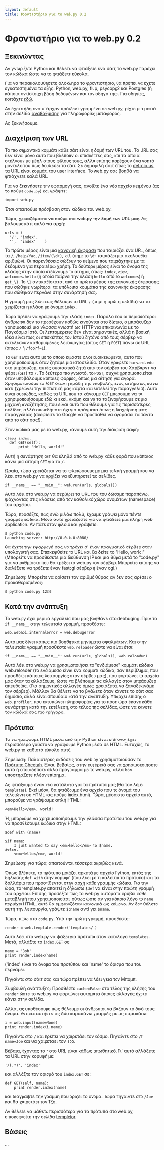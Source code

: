```yaml
---
layout: default
title: Φροντιστήριο για το web.py 0.2
---
```


# Φροντιστήριο για το web.py 0.2

## Ξεκινώντας

Αν γνωρίζετε Python και θέλετε να φτιάξετε ένα σάιτ, το web.py παρέχει τον κώδικα ώστε να το φτιάξετε εύκολα.

Για να παρακολουθήσετε ολόκληρο το φροντιστήριο, θα πρέπει να έχετε εγκατεστημένα τα εξής: Python, web.py, flup, psycopg2 και Postgres (ή κάποια αντίστοιχη βάση δεδομένων και τον οδηγό της). Για οδηγίες, κοιτάχτε [εδώ](http://webpy.org/install).

Αν έχετε ήδη ένα υπάρχον πρότζεκτ γραμμένο σε web.py, ρίχτε μια ματιά στην σελίδα [αναβάθμισης](http://webpy.infogami.com/upgrade_to_point2) για πληροφορίες μεταφοράς.

Ας ξεκινήσουμε.

## Διαχείριση των URL

Το πιο σημαντικό κομμάτι κάθε σάιτ είναι η δομή των URL του. Τα URL σας δεν είναι μόνο αυτά που βλέπουν οι επισκέπτες σας, και τα οποία στέλνουν με μέηλ στους φίλους τους, αλλά επίσης παρέχουν ένα νοητό μοντέλο του πως δουλεύει το σάιτ. Σε δημοφιλή σάιτ όπως το [del.icio.us](http://del.icio.us/|del.icio.us), τα URL είναι κομμάτι του user interface. Το web.py σας βοηθά να φτιάχνετε καλά URL.

Για να ξεκινήσετε την εφαρμογή σας, ανοίξτε ένα νέο αρχείο κειμένου (ας το πούμε `code.py`) και γράψτε:

    import web.py

Έτσι αποκτούμε πρόσβαση στον κώδικα του web.py.

Τώρα, χρειαζόμαστε να πούμε στο web.py την δομή των URL μας. Ας βάλουμε κάτι απλό για αρχή:

    urls = (
      '/', 'index',
      '',  'index'    )

Το πρώτο μέρος είναι μια [κανονική έκφραση](http://osteele.com/tools/rework/) που ταιριάζει ένα URL, όπως τα `/`, `/help/faq`, `/item/(\d+)`, κτλ (σημ: το `\d+` ταιριάζει μια ακολουθία αριθμών). Οι παρενθέσεις σώζουν το κείμενο που ταιριάχτηκε με τα δεδομένα για περαιτέρω χρήση. Το δεύτερο μέρος είναι το όνομα της κλάσης στην οποία στέλνουμε το αίτημα, όπως: `index`, `view`, `welcomes.hello` (η οποία παίρνει την κλάση `hello` από το `welcomes`) ή `get_\1`. Το `\1` αντικαθίσταται από το πρώτο μέρος της κανονικής έκφρασης που σώθηκε νωρίτερα· τα υπόλοιπα κομμάτια της κανονικής έκφρασης που σώθηκαν περνάνε στην συνάρτησή σας.

Η γραμμή μας λέει πως θέλουμε το URL `/` (σημ: η πρώτη σελίδα) να το χειρίζεται η κλάση με όνομα `index`.

Τώρα πρέπει να γράψουμε την κλάση `index`. Παρόλο που οι περισσότεροι άνθρωποι δεν το προσέχουν καθώς κινούνται στο δίκτυο, ο μπράουζερ χρησιμοποιεί μια γλώσσα γνωστή ως HTTP για επικοινωνία με το Παγκόσμιο Ιστό. Οι λεπτομέρειες δεν είναι σημαντικές, αλλά η βασική ιδέα είναι πως οι επισκέπτες του Ιστού ζητάνε από τους σέρβερ να εκτελέσουν καθορισμένες λειτουργίες (όπως `GET` ή `POST`) πάνω σε URL (όπως `/` ή `/foo?f=1`).

Το `GET` είναι αυτό με το οποίο είμαστε όλοι εξοικειωμένοι, αυτό που χρησιμοποιούμε όταν ζητάμε μια ιστοσελίδα. Όταν γράφετε `harvard.edu` στο μπράουζερ, αυτός ουσιαστικά ζητά από τον σέρβερ του Χάρβαρντ να φέρει (`GET`) το `/`. Το δεύτερο πιο γνωστό, το `POST`, συχνά χρησιμοποιείται όταν υποβάλουμε κάποιες φόρμες, όπως μια αίτηση για αγορά. Χρησιμοποιούμε το `POST` όταν η πράξη της υποβολής ενός αιτήματος _κάνει κάτι_ (χρεώνει την πιστωτική μας κάρτα και εκτελεί την παραγγελία). Αυτό είναι ουσιώδες, καθώς τα URL που τα κάνουμε `GET` μπορούμε να τα χρησιμοποιήσουμε εδώ κι εκεί, ακόμη και να τα ταξινομήσουμε σε μια μηχανή αναζήτησης, που είναι αυτό που θέλουμε για τις περισσότερες σελίδες, αλλά οπωσδήποτε όχι για πράγματα όπως η διαχείριση μιας παραγγελίας (σκεφτείτε το Google να προσπαθεί να αγοράσει τα πάντα από το σάιτ σας!).

Στον κώδικά μας με το web.py, κάνουμε αυτή την διάκριση σαφή:

    class index:
      def GET(self):
          print "Hello, world!"

Αυτή η συνάρτηση `GET` θα κληθεί από το web.py κάθε φορά που κάποιος κάνει μια αίτηση `GET` για το `/`.

Ωραία, τώρα χρειάζεται να το τελειώσουμε με μια τελική γραμμή που να λέει στο web.py να αρχίζει να εξυπηρετεί τις σελίδες.

    if __name__ == "__main__": web.run(urls, globals())

Αυτό λέει στο web.py να σερβίρει τα URL που του δώσαμε παραπάνω, ψάχνοντας στις κλάσεις από τον καθολικό χώρο ονομάτων (namespace) του αρχείου.

Τώρα, προσέξτε, πως ενώ μιλάω πολύ, έχουμε γράψει μόνο πέντε γραμμές κώδικα. Μόνο αυτό χρειάζεστε για να φτιάξετε μια πλήρη web application. Αν πάτε στον φλοιό και γράψετε:

    $ python code.py
    Launching server: http://0.0.0.0:8080/

θα έχετε την εφαρμογή σας να τρέχει σ' έναν πραγματικό σέρβερ στον υπολογιστή σας. Επισκεφθείτε το URL και θα δείτε το "Hello, world!" (Μπορείτε να προσθέσετε  μια διεύθυνση IP και μια θύρα μετά το "code.py" για να ρυθμίσετε που θα τρέξει το web.py τον σέρβερ. Μπορείτε επίσης να διαλέξετε να τρέξετε έναν fastcgi σέρβερ ή έναν cgi.)

Σημείωση: Μπορείτε να ορίσετε τον αριθμό θύρας αν δεν σας αρέσει ο προκαθορισμένος:

    $ python code.py 1234

## Κατά την ανάπτυξη

Το web.py έχει μερικά εργαλεία που μας βοηθάνε στο debbuging. Πριν το `if __name__` στην τελευταία γραμμή, προσθέστε:

    web.webapi.internalerror = web.debugerror

Αυτό μας δίνει κάπως πιο βοηθητικά μηνύματα σφαλμάτων. Και στην τελευταία γραμμή προσθέστε `web.reloader` ώστε να είναι έτσι:

    if __name__ == "__main__": web.run(urls, globals(), web.reloader)

Αυτό λέει στο web.py να χρησιμοποιήσει το "ενδιάμεσο" κομμάτι κώδικα web.reloader (το ενδιάμεσο είναι ένα κομμάτι κώδικα, σαν περίβλημα, που προσθέτει κάποιες λειτουργίες στον σέρβερ μας), που φορτώνει τα αρχεία μας όταν τα αλλάζουμε, ώστε να βλέπουμε τις αλλαγές στον μπράουζερ απευθείας. (Για σημαντικές αλλαγές όμως, χρειάζεται να ξαναξεκινάμε τον σέρβερ). Μάλλον θα θέλετε να το βγάλετε όταν κάνετε το σάιτ σας δημόσιο, αλλά είναι σπουδαίο κατά την ανάπτυξη. Υπάρχει επίσης ο `web.profiler`, που εκτυπώνει πληροφορίες για το πόση ώρα έκανε κάθε συνάρτηση κατά την εκτέλεση, στο τέλος της σελίδας, ώστε να κάνετε τον κώδικά σας πιο γρήγορο.

## Πρότυπα

Το να γράφουμε HTML μέσα από την Python είναι επίπονο· έχει περισσότερο γούστο να γράφουμε Python μέσα σε HTML. Ευτυχώς, το web.py το καθιστά εύκολο αυτό.

Σημείωση: Παλαιότερες εκδόσεις του web.py χρησιμοποιούσαν τα [Πρότυπα Cheetah](http://www.cheetahtemplate.org/). Είναι, βεβαίως, στην ευχέρειά σας να χρησιμοποιήσετε αυτό ή οποιοδήποτε άλλο πρόγραμμα με το web.py, αλλά δεν υποστηρίζετε πλέον επίσημα.

Ας φτιάξουμε έναν νέο κατάλογο για τα πρότυπά μας (θα τον λέμε `templates`). Εκεί μέσα, θα φτιάξουμε ένα αρχείο που το όνομά του τελειώνει σε HTML (ας πούμε index.html). Τώρα, μέσα στο αρχείο αυτό, μπορούμε να γράψουμε απλή HTML:

    <em>Hello</em>, world!

Ή, μπορούμε να χρησιμοποιήσουμε την γλώσσα προτύπου του web.py για να προσθέσουμε κώδικα στην HTML:

    $def with (name)

    $if name:
        I just wanted to say <em>hello</em> to $name.
    $else:
        <em>Hello</em>, world!

Σημείωση: για τώρα, απαιτούνται τέσσερα ακριβώς κενά.

Όπως βλέπετε, το πρότυπο μοιάζει αρκετά με αρχείο Python, εκτός της δήλωσης `def with` στην κορυφή (που λέει με τι καλείται το πρότυπο) και τα δολλάρια που προστίθενται στην αρχή κάθε γραμμής κώδικα. Για την ώρα, το template.py απαιτεί η δήλωσω `$def` να είναι στην πρώτη γραμμή του αρχείου. Επίσης, προσέξτε πως το web.py αυτόματα κρύβει κάθε μεταβλητή που χρησιμοποιείται, ούτως ώστε αν για κάποιο λόγο το `name` περιέχει HTML, αυτό θα εμφανιζόταν κανονικά ως κείμενο. Αν δεν θέλετε αυτή την λειτουργία, γράψτε `$:name` αντί για `$name`.

Τώρα, πίσω στο `code.py`. Υπό την πρώτη γραμμή, προσθέστε:

    render = web.template.render('templates/')

Αυτό λέει στο web.py να ψάξει για πρότυπα στον κατάλογο `templates`. Μετά, αλλάξτε το `index.GET` σε:

    name = 'Bob'
    print render.index(name)

('index' είναι το όνομα του προτύπου και 'name' το όρισμα που του περνάμε).

Πηγαίντε στο σάιτ σας και τώρα πρέπει να λέει γεια τον Μπομπ.

Συμβουλή ανάπτυξης: Προσθέστε `cache=False` στο τέλος της κλήσης του `render` ώστε το web.py να φορτώνει αυτόματα όποιες αλλαγές έχετε κάνει στην σελίδα.

Αλλά, ας υποθέσουμε πώς θέλουμε οι άνθρωποι να βάζουν το δικό τους όνομα. Αντικαταστήστε τις δύο παραπάνω γραμμές με τις παρακάτω:

    i = web.input(name=None)
    print render.index(i.name)

Πηγαίντε στο `/` και πρέπει να χαιρετάει τον κόσμο. Πηγαίντε στο `/?name=Joe` και θα χαιρετάει τον Τζο.

Βέβαια, έχοντας το `?` στο URL είναι κάθως απωθητικό. Γι' αυτό αλλάξετε τα URL στην κορυφή με:

    '/(.*)', 'index'

και αλλάξτε τον ορισμό του `index.GET` σε:

    def GET(self, name):
        print render.index(name)

και διαγράψτε την γραμμή που ορίζει το όνομα. Τώρα πηγαίντε στο `/Joe` και θα χαιρετάει τον Τζο.

Αν θέλετε να μάθετε περισσότερα για τα πρότυπα στο web.py, επισκεφτείτε την σελίδα [templetor](http://webpy.org/templetor).

## Βάσεις

...